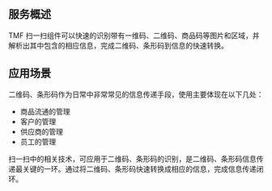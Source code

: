 ## 服务概述
TMF 扫一扫组件可以快速的识别带有一维码、二维码、商品码等图片和区域，并解析出其中包含的相应信息，完成二维码、条形码到信息的快速转换。

## 应用场景
二维码、条形码作为日常中非常常见的信息传递手段，使用主要体现在以下几处：
- 商品流通的管理
- 客户的管理
- 供应商的管理
- 员工的管理

扫一扫中的相关技术，可应用于二维码、条形码的识别，是二维码、条形码信息传递最关键的一环。通过将二维码、条形码快速转换成相应的信息，完成信息传递闭环。
